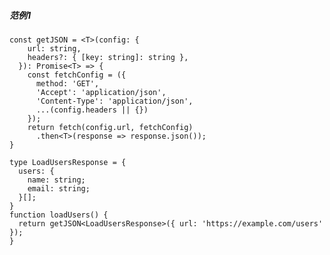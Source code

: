 ##### 范例1

    const getJSON = <T>(config: {
        url: string,
        headers?: { [key: string]: string },
      }): Promise<T> => {
        const fetchConfig = ({
          method: 'GET',
          'Accept': 'application/json',
          'Content-Type': 'application/json',
          ...(config.headers || {})
        });
        return fetch(config.url, fetchConfig)
          .then<T>(response => response.json());
    }
    
    type LoadUsersResponse = {
      users: {
        name: string;
        email: string;
      }[];
    }
    function loadUsers() {
      return getJSON<LoadUsersResponse>({ url: 'https://example.com/users' });
    }







